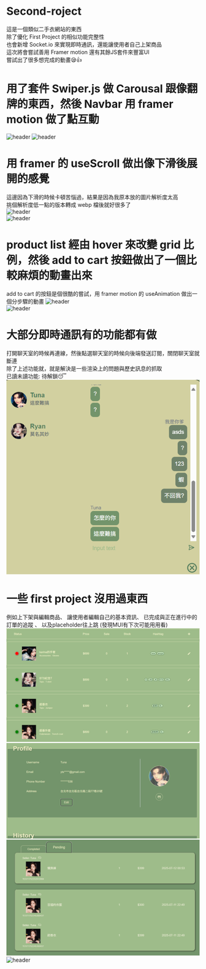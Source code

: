 ﻿# Second-roject  
這是一個類似二手衣網站的東西  
除了優化 First Project 的相似功能完整性  
也會新增 Socket.io 來實現即時通訊，還能讓使用者自己上架商品  
這次將會嘗試善用 Framer motion 還有其餘JS套件來豐富UI  
嘗試出了很多想完成的動畫😪👍    
  
# 用了套件 Swiper.js 做 Carousal 跟像翻牌的東西，然後 Navbar 用 framer motion 做了點互動
![header](./readmeImage/header.png)
![header](./readmeImage/homeSwiper.png)  

# 用 framer 的 useScroll 做出像下滑後展開的感覺  
這邊因為下滑的時候卡頓苦惱過，結果是因為我原本放的圖片解析度太高  
挑個解析度低一點的版本轉成 webp 檔後就好很多了  
![header](./readmeImage/welcome.png)  
![header](./readmeImage/scroll.png)  

# product list 經由 hover 來改變 grid 比例，然後 add to cart 按鈕做出了一個比較麻煩的動畫出來  
add to cart 的按鈕是個很酷的嘗試，用 framer motion 的 useAnimation 做出一個分步驟的動畫
![header](./readmeImage/productList.png)  
![header](./readmeImage/cartAnimation.png)  

# 大部分即時通訊有的功能都有做  
打開聊天室的時候再連線，然後點選聊天室的時候向後端發送訂閱，關閉聊天室就斷連  
除了上述功能就，就是解決是一些渲染上的問題與歷史訊息的抓取  
已讀未讀功能: 待解鎖😴
![header](./readmeImage/chat.png)  
  
# 一些 first project 沒用過東西  
例如上下架與編輯商品、
讓使用者編輯自己的基本資訊、
已完成與正在進行中的訂單的追蹤 、
以及placeholder往上跳 (發現MUI有下次可能用用看)  
![header](./readmeImage/shop.png)  
![header](./readmeImage/profile.png)  
![header](./readmeImage/history.png)  
![header](./readmeImage/sign.png)  




